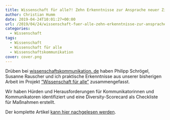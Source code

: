 ```yaml
---
title: Wissenschaft für alle?! Zehn Erkenntnisse zur Ansprache neuer Zielgruppen
author: Christian Humm
date: 2019-04-24T10:01:27+00:00
url: /2019/04/24/wissenschaft-fuer-alle-zehn-erkenntnisse-zur-ansprache-neuer-zielgruppen/
categories:
  - Wissenschaft
tags:
  - Wissenschaft
  - Wissenschaft für alle
  - Wissenschaftskommunikation
cover: cover.png
---
```


Drüben bei [wissenschaftskommunikation.    de][1] haben Philipp Schrögel, Susanne Rauscher und ich praktische Erkenntnisse aus unserer bisherigen Arbeit im Projekt [&#8220;Wissenschaft für alle&#8221;][2] zusammengefasst.

<!--more-->

Wir haben Hürden und Herausforderungen für Kommunikatorinnen und Kommunikatoren identifiziert und eine Diversity-Scorecard als Checkliste für Maßnahmen erstellt.

Der komplette Artikel [kann hier nachgelesen werden][3].

 [1]: https://www.wissenschaftskommunikation.de/
 [2]: https://wmk.itz.kit.edu/2943.php
 [3]: https://www.wissenschaftskommunikation.de/wissenschaft-fuer-alle-zehn-erkenntnisse-zur-ansprache-neuer-zielgruppen-25287/
